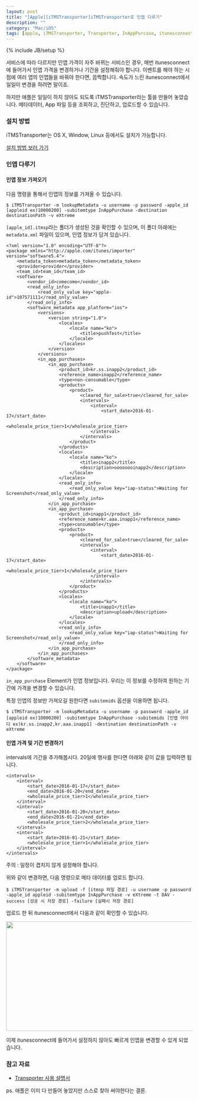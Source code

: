 ```yaml
---
layout: post
title: "[Apple][iTMSTransporter]iTMSTransporter로 인앱 다루기"
description: ""
category: "Mac/iOS"
tags: [apple, iTMSTransporter, Transporter, InAppPurcase, itunesconnect, Application loader]
---
```

{% include JB/setup %}

서비스에 따라 다르지만 인앱 가격이 자주 바뀌는 서비스인 경우, 매번 itunesconnect에 들어가서 인앱 가격을 변경하거나 기간을 설정해줘야 합니다. 이벤트를 해야 하는 시점에 여러 앱의 인앱들을 바꿔야 한다면, 끔찍합니다. 속도가 느린 itunesconnect에서 일일이 변경을 하려면 말이죠.

하지만 애플은 일일이 하지 않아도 되도록 iTMSTransporter라는 툴을 만들어 놓았습니다. 메타데이터, App 파일 등을 조회하고, 진단하고, 업로드할 수 있습니다.

### 설치 방법

iTMSTransporter는 OS X, Window, Linux 등에서도 설치가 가능합니다.

[설치 방법 보러 가기](http://help.apple.com/itc/transporteruserguide/#/apdATD1E1148-D1E1A1303-D1E1148A1126)

### 인앱 다루기

#### 인앱 정보 가져오기

다음 명령을 통해서 인앱의 정보를 가져올 수 있습니다.

	$ iTMSTransporter -m lookupMetadata -u username -p password -apple_id [appleid ex)10000200] -subitemtype InAppPurchase -destination destinationPath -v eXtreme

`[apple_id].itmsp`라는 폴더가 생성된 것을 확인할 수 있으며, 이 폴더 아래에는 `metadata.xml` 파일이 있으며, 인앱 정보가 담겨 있습니다.

	<?xml version="1.0" encoding="UTF-8"?>
	<package xmlns="http://apple.com/itunes/importer" version="software5.4">
	    <metadata_token>metadata_token</metadata_token>
	    <provider>provider</provider>
	    <team_id>team_id</team_id>
	    <software>
	        <vendor_id>comecome</vendor_id>
	        <read_only_info>
	            <read_only_value key="apple-id">107571111</read_only_value>
	        </read_only_info>
	        <software_metadata app_platform="ios">
	            <versions>
	                <version string="1.0">
	                    <locales>
	                        <locale name="ko">
	                            <title>pushTest</title>
	                        </locale>
	                    </locales>
	                </version>
	            </versions>
	            <in_app_purchases>
	                <in_app_purchase>
	                    <product_id>kr.ss.inapp2</product_id>
	                    <reference_name>inapp2</reference_name>
	                    <type>non-consumable</type>
	                    <products>
	                        <product>
	                            <cleared_for_sale>true</cleared_for_sale>
	                            <intervals>
	                                <interval>
	                                    <start_date>2016-01-17</start_date>
	                                    <wholesale_price_tier>1</wholesale_price_tier>
	                                </interval>
	                            </intervals>
	                        </product>
	                    </products>
	                    <locales>
	                        <locale name="ko">
	                            <title>inapp2</title>
	                            <description>oooooooinapp2</description>
	                        </locale>
	                    </locales>
	                    <read_only_info>
	                        <read_only_value key="iap-status">Waiting for Screenshot</read_only_value>
	                    </read_only_info>
	                </in_app_purchase>
					<in_app_purchase>
	                    <product_id>inapp1</product_id>
	                    <reference_name>kr.aaa.inapp1</reference_name>
	                    <type>consumable</type>
	                    <products>
	                        <product>
	                            <cleared_for_sale>true</cleared_for_sale>
	                            <intervals>
	                                <interval>
	                                    <start_date>2016-01-17</start_date>
	                                    <wholesale_price_tier>1</wholesale_price_tier>
	                                </interval>
	                            </intervals>
	                        </product>
	                    </products>
	                    <locales>
	                        <locale name="ko">
	                            <title>inapp1</title>
	                            <description>upload</description>
	                        </locale>
	                    </locales>
	                    <read_only_info>
	                        <read_only_value key="iap-status">Waiting for Screenshot</read_only_value>
	                    </read_only_info>
	                </in_app_purchase>
	            </in_app_purchases>
	        </software_metadata>
	    </software>
	</package>

`in_app_purchase` Element가 인앱 정보입니다. 우리는 이 정보를 수정하여 원하는 기간에 가격을 변경할 수 있습니다.

특정 인앱의 정보만 가져오길 원한다면 `subitemids` 옵션을 이용하면 됩니다.

	$ iTMSTransporter -m lookupMetadata -u username -p password -apple_id [appleid ex)10000200] -subitemtype InAppPurchase -subitemids [인앱 아이디 ex)kr.ss.inapp2,kr.aaa.inapp1] -destination destinationPath -v eXtreme

#### 인앱 가격 및 기간 변경하기

intervals에 기간을 추가해봅시다. 20일에 행사를 한다면 아래와 같이 값을 입력하면 됩니다.

	<intervals>
		<interval>
			<start_date>2016-01-17</start_date>
			<end_date>2016-01-20</end_date>
			<wholesale_price_tier>1</wholesale_price_tier>
		</interval>
		<interval>
			<start_date>2016-01-20</start_date>
			<end_date>2016-01-21</end_date>
			<wholesale_price_tier>2</wholesale_price_tier>
		</interval>
		<interval>
			<start_date>2016-01-21</start_date>
			<wholesale_price_tier>1</wholesale_price_tier>
		</interval>
	</intervals>

<div class="alert">주의 : 일정이 겹치지 않게 설정해야 합니다.</div>

위와 같이 변경하면, 다음 명령으로 메타 데이터를 업로드 합니다.

	$ iTMSTransporter -m upload -f [itmsp 파일 경로] -u username -p password -apple_id appleid -subitemtype InAppPurchase -v eXtreme -t DAV -success [성공 시 저장 경로] -failure [실패시 저장 경로]

업로드 한 뒤 itunesconnect에서 다음과 같이 확인할 수 있습니다.

<img src="https://farm2.staticflickr.com/1610/24324088142_589f5a5f66_c.jpg" width="800" height="297" alt=""><br/>

이제 itunesconnect에 들어가서 설정하지 않아도 빠르게 인앱을 변경할 수 있게 되었습니다.


### 참고 자료

* [Transporter 사용 설명서](http://help.apple.com/itc/transporteruserguide)

ps. 애플은 이미 다 만들어 놓았지만 스스로 찾아 써야한다는 결론.
